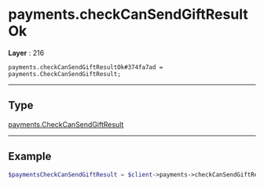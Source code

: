 # payments.checkCanSendGiftResultOk

**Layer** : 216

```tl
payments.checkCanSendGiftResultOk#374fa7ad = payments.CheckCanSendGiftResult;
```

---

## Type

[payments.CheckCanSendGiftResult](type/payments.CheckCanSendGiftResult)

---

## Example

```php
$paymentsCheckCanSendGiftResult = $client->payments->checkCanSendGiftResultOk();
```